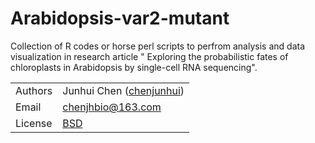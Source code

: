 # Arabidopsis-var2-mutant

Collection of R codes or horse perl scripts to perfrom analysis and data visualization in research article "	Exploring the probabilistic fates of chloroplasts in Arabidopsis by single-cell RNA sequencing".

|         |                                                                  |
| ------- | ---------------------------------------------------------------- |
| Authors | Junhui Chen ([chenjunhui](https://github.com/Atvar2))         |
| Email   | <chenjhbio@163.com>                                           |
| License | [BSD](http://creativecommons.org/licenses/BSD/)                  |
